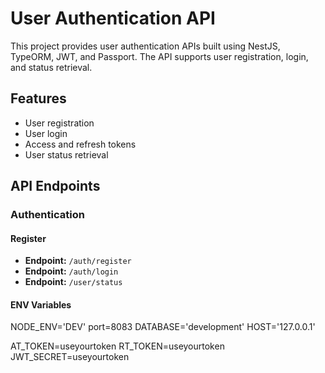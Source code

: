 # User Authentication API

This project provides user authentication APIs built using NestJS, TypeORM, JWT, and Passport. The API supports user registration, login, and status retrieval.

## Features

- User registration
- User login
- Access and refresh tokens
- User status retrieval

## API Endpoints

### Authentication

#### Register

- **Endpoint:** `/auth/register`
- **Endpoint:** `/auth/login`
- **Endpoint:** `/user/status`


#### ENV Variables
NODE_ENV='DEV'
port=8083
DATABASE='development'
HOST='127.0.0.1'

AT_TOKEN=useyourtoken
RT_TOKEN=useyourtoken
JWT_SECRET=useyourtoken